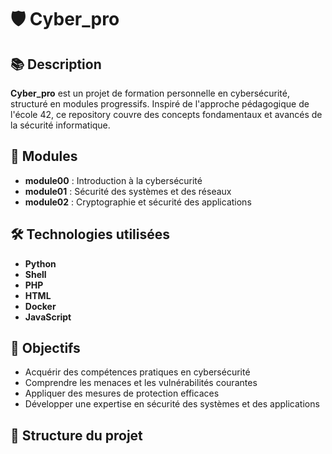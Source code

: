 # 🛡️ Cyber_pro

## 📚 Description

**Cyber_pro** est un projet de formation personnelle en cybersécurité, structuré en modules progressifs. Inspiré de l'approche pédagogique de l'école 42, ce repository couvre des concepts fondamentaux et avancés de la sécurité informatique.

## 🧩 Modules

- **module00** : Introduction à la cybersécurité
- **module01** : Sécurité des systèmes et des réseaux
- **module02** : Cryptographie et sécurité des applications

## 🛠️ Technologies utilisées

- **Python**
- **Shell**
- **PHP**
- **HTML**
- **Docker**
- **JavaScript**

## 🚀 Objectifs

- Acquérir des compétences pratiques en cybersécurité
- Comprendre les menaces et les vulnérabilités courantes
- Appliquer des mesures de protection efficaces
- Développer une expertise en sécurité des systèmes et des applications

## 📁 Structure du projet

